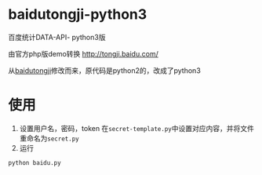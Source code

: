 # baidutongji-python3

百度统计DATA-API- python3版

由官方php版demo转换 http://tongji.baidu.com/

从[baidutongji](https://github.com/yelord/baidutongji.git)修改而来，原代码是python2的，改成了python3

# 使用
1. 设置用户名，密码，token
在`secret-template.py`中设置对应内容，并将文件重命名为`secret.py`
2. 运行
```python3
python baidu.py
```